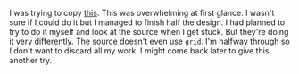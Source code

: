 I was trying to copy [this](https://www.csszengarden.com/221/). This was overwhelming at first glance. I wasn't sure if I could do it but I managed to finish half the design. I had planned to try to do it myself and look at the source when I get stuck. But they're doing it very differently. The source doesn't even use `grid`. I'm halfway through so I don't want to discard all my work. I might come back later to give this another try.

